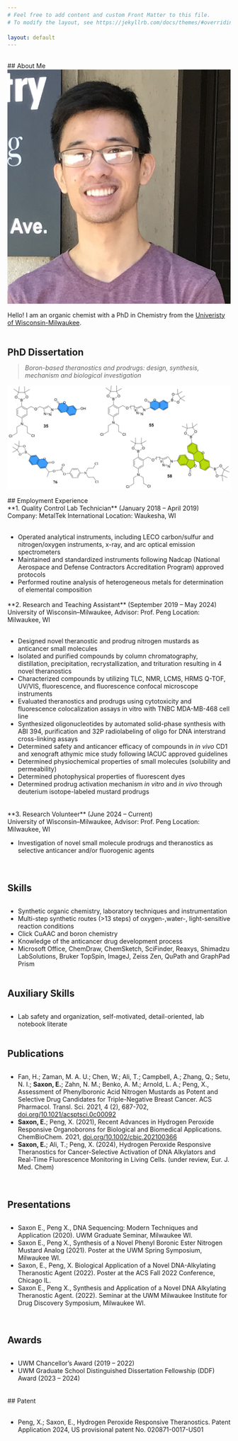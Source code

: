 ```yaml
---
# Feel free to add content and custom Front Matter to this file.
# To modify the layout, see https://jekyllrb.com/docs/themes/#overriding-theme-defaults

layout: default
---
```


<br>
## About Me
<br>
<img class="profile-picture" src="self-portrait2.JPG">

Hello! I am an organic chemist with a PhD in Chemistry from the [Univeristy of Wisconsin-Milwaukee](https://uwm.edu/chemistry/our-people/saxon-eron/).
<br>
<br>
## PhD Dissertation

> *Boron-based theranostics and prodrugs: design, synthesis, mechanism and biological investigation*

<html>
<head>
    <style>
        * {
            margin: 0;
            padding: 0;
        }
        .imgbox {
            display: grid;
            height: 100%;
        }
        .center-fit {
            max-width: 100%;
            max-height: 100vh;
            margin: auto;
        }
    </style>
</head>
<body>
<div class="imgbox">
    <img class="center-fit" src='theranostic-compounds.png'>
</div>
</body>
</html>

<br>
## Employment Experience
<br>
**1. Quality Control Lab Technician** (January 2018 – April 2019) <br>
    Company: MetalTek International         Location: Waukesha, WI
<ul>
    <br>
<li>Operated analytical instruments, including LECO carbon/sulfur and nitrogen/oxygen instruments, x-ray, and arc optical emission spectrometers</li>
<li>Maintained and standardized instruments following Nadcap (National Aerospace and Defense Contractors Accreditation Program) approved protocols</li>
<li>Performed routine analysis of heterogeneous metals for determination of elemental composition</li>
</ul>
<br>
**2. Research and Teaching Assistant** (September 2019 – May 2024) <br>
University of Wisconsin–Milwaukee, Advisor: Prof. Peng Location: Milwaukee, WI<br>
<ul>
<br>
<li>Designed novel theranostic and prodrug nitrogen mustards as anticancer small
molecules</li>
<li>Isolated and purified compounds by column chromatography, distillation, precipitation, recrystallization, and trituration resulting in 4 novel theranostics</li>
<li>Characterized compounds by utilizing TLC, NMR, LCMS, HRMS Q-TOF, UV/VIS,
fluorescence, and fluorescence confocal microscope instruments</li>
<li>Evaluated theranostics and prodrugs using cytotoxicity and fluorescence colocalization assays in vitro with TNBC MDA-MB-468 cell line</li>
<li>Synthesized oligonucleotides by automated solid-phase synthesis with ABI 394,
purification and 32P radiolabeling of oligo for DNA interstrand cross-linking assays</li>
<li>Determined safety and anticancer efficacy of compounds in <i>in vivo</i> CD1 and xenograft athymic mice study following IACUC approved guidelines</li>
<li>Determined physiochemical properties of small molecules (solubility and permeability)</li>
<li>Determined photophysical properties of fluorescent dyes</li>
<li>Determined prodrug activation mechanism <i>in vitro</i> and <i>in vivo</i> through deuterium isotope-labeled mustard prodrugs </li>
</ul>
<br>
<br>
**3. Research Volunteer** (June 2024 – Current)<br>
University of Wisconsin–Milwaukee, Advisor: Prof. Peng Location: Milwaukee, WI<br>
<ul>
<li>Investigation of novel small molecule prodrugs and theranostics as selective anticancer and/or fluorogenic agents</li>
<br>
<br>
</ul>

## Skills
<br>
<ul>
<li>Synthetic organic chemistry, laboratory techniques and instrumentation</li> <li>Multi-step synthetic routes (>13 steps) of oxygen-,water-, light-sensitive reaction conditions</li> 
<li>Click CuAAC and boron chemistry</li> 
<li>Knowledge of the anticancer drug development process</li> 
<li>Microsoft Office, ChemDraw, ChemSketch, SciFinder, Reaxys, Shimadzu LabSolutions, Bruker TopSpin, ImageJ, Zeiss Zen, QuPath and GraphPad Prism</li> 
</ul>
<br>

## Auxiliary Skills
<br>
<ul>
<li>Lab safety and organization, self-motivated, detail-oriented, lab notebook literate</li> 
<br>
</ul>

## Publications
<br>
<ul>
<li>Fan, H.; Zaman, M. A. U.; Chen, W.; Ali, T.; Campbell, A.; Zhang, Q.; Setu, N. I.; <b>Saxon, E.</b>; Zahn, N. M.; Benko, A. M.; Arnold, L. A.; Peng, X., Assessment of Phenylboronic Acid Nitrogen Mustards as Potent and Selective Drug Candidates for Triple-Negative Breast Cancer. ACS Pharmacol. Transl. Sci. 2021, 4 (2), 687-702, <a href="https://pubs.acs.org/doi/10.1021/acsptsci.0c00092">doi.org/10.1021/acsptsci.0c00092</a></li>
<li><b>Saxon, E.</b>; Peng, X. (2021), Recent Advances in Hydrogen Peroxide Responsive Organoborons for Biological and Biomedical Applications. ChemBioChem. 2021, <a href="https://doi.org/10.1002/cbic.202100366">doi.org/10.1002/cbic.202100366</a></li> 
<li><b>Saxon, E.</b>; Ali, T.; Peng, X. (2024), Hydrogen Peroxide Responsive Theranostics for Cancer-Selective Activation of DNA Alkylators and Real-Time Fluorescence Monitoring in Living Cells. (under review, Eur. J. Med. Chem)</li>
</ul> 
<br>
<br>

## Presentations
<br>
<ul>
<li>Saxon E., Peng X., DNA Sequencing: Modern Techniques and Application (2020). UWM Graduate Seminar, Milwaukee WI.</li>
<li>Saxon E., Peng X., Synthesis of a Novel Phenyl Boronic Ester Nitrogen Mustard Analog (2021). Poster at the UWM Spring Symposium, Milwaukee WI.</li>
<li>Saxon, E., Peng, X. Biological Application of a Novel DNA-Alkylating Theranostic Agent (2022). Poster at the ACS Fall 2022 Conference, Chicago IL.</li>
<li>Saxon E., Peng X., Synthesis and Application of a Novel DNA Alkylating Theranostic Agent. (2022). Seminar at the UWM Milwaukee Institute for Drug Discovery Symposium, Milwaukee WI.</li>
</ul> 
<br>
<br>

## Awards<br>
<br>
<ul>
<li>UWM Chancellor’s Award (2019 – 2022)</li>
<li>UWM Graduate School Distinguished Dissertation Fellowship (DDF) Award (2023 – 2024)</li>
</ul>
<br>
<br>
## Patent<br>
<ul>
<br>
<li>Peng, X.; Saxon, E., Hydrogen Peroxide Responsive Theranostics. Patent Application 2024, US provisional patent No. 020871-0017-US01</li>
</ul> 
<br>
<br>